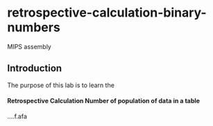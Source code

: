 # retrospective-calculation-binary-numbers
MIPS assembly

## Introduction 

The purpose of this lab is to learn the
#### Retrospective Calculation Number of population of data in a table
....f.afa
